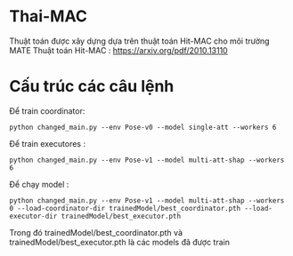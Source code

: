 # Thai-MAC
Thuật toán được xây dựng dựa trên thuật toán Hit-MAC cho môi trường MATE
Thuật toán Hit-MAC : https://arxiv.org/pdf/2010.13110

# Cấu trúc các câu lệnh
Để train coordinator: 
```
python changed_main.py --env Pose-v0 --model single-att --workers 6
```

Để train executores : 
```
python changed_main.py --env Pose-v1 --model multi-att-shap --workers 6
```

Để chạy model : 
```
python changed_main.py --env Pose-v1 --model multi-att-shap --workers 0 --load-coordinator-dir trainedModel/best_coordinator.pth --load-executor-dir trainedModel/best_executor.pth
```

Trong đó trainedModel/best_coordinator.pth và trainedModel/best_executor.pth là các models đã được train
